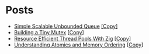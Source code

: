 # Posts
- [Simple Scalable Unbounded Queue](https://zig.news/kprotty/simple-scalable-unbounded-queue-34c2) [[Copy]](_posts/2022-11-4-simple-scalable-unbounded-queue.md)
- [Building a Tiny Mutex](https://zig.news/kprotty/building-a-tiny-mutex-537k) [[Copy](_posts/2022-9-19-building-a-tiny-mutex.md)]
- [Resource Efficient Thread Pools With Zig](https://zig.news/kprotty/resource-efficient-thread-pools-with-zig-3291) [[Copy](_posts/2021-9-12-resource-efficient-thread-pools-with-zig.md)]
- [Understanding Atomics and Memory Ordering](https://dev.to/kprotty/understanding-atomics-and-memory-ordering-2mom) [[Copy](_posts/2021-4-8-understanding-atomics-and-memory-ordering.md)]